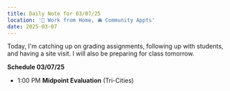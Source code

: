 ```yaml
---
title: Daily Note for 03/07/25
location: '🏡 Work from Home, 🚘 Community Appts'
date: 2025-03-07
---
```

Today, I'm catching up on grading assignments, following up with students, and having a site visit. I will also be preparing for class tomorrow.

**Schedule 03/07/25**

- 1:00 PM **Midpoint Evaluation** (Tri-Cities)